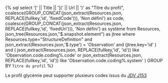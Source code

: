 
{% sql select  '[' || Title || '](' || Url || ')' as "Titre du profil",
        coalesce(GROUP_CONCAT(json_extract(Resources.json,    REPLACE(fullkey,'id', 'fixedCode'))),  'Non défini') as code,
        coalesce(GROUP_CONCAT(json_extract(Resources.json,    REPLACE(fullkey,'id', 'fixedUri'))),  'Non défini') as système
from  Resources,  json_tree(Resources.json,"$.snapshot.element") as jtree
where Resources.type="StructureDefinition"
and json_extract(Resources.json,'$.type') = 'Observation'
and (jtree.key='id'   )
and (
        json_extract(Resources.json, REPLACE(fullkey,'id', 'id')) like 'Observation.code.coding%.code'
        or
        json_extract(Resources.json, REPLACE(fullkey,'id', 'id')) like 'Observation.code.coding%.system'
    )
GROUP BY `Titre du profil` %}

Le profil glycémie peut supporter plusieurs codes issus du [JDV J153](https://mos.esante.gouv.fr/NOS/JDV_J154-TypeGlucose-ENS/FHIR/JDV-J154-TypeGlucose-ENS)